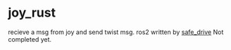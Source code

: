# joy_rust
recieve a msg from joy and send twist msg. ros2
written by [safe_drive](https://github.com/tier4/safe_drive)
Not completed yet.
